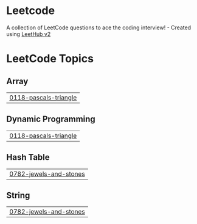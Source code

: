 # Leetcode
A collection of LeetCode questions to ace the coding interview! - Created using [LeetHub v2](https://github.com/arunbhardwaj/LeetHub-2.0)

<!---LeetCode Topics Start-->
# LeetCode Topics
## Array
|  |
| ------- |
| [0118-pascals-triangle](https://github.com/jansaida11/Leetcode/tree/master/0118-pascals-triangle) |
## Dynamic Programming
|  |
| ------- |
| [0118-pascals-triangle](https://github.com/jansaida11/Leetcode/tree/master/0118-pascals-triangle) |
## Hash Table
|  |
| ------- |
| [0782-jewels-and-stones](https://github.com/jansaida11/Leetcode/tree/master/0782-jewels-and-stones) |
## String
|  |
| ------- |
| [0782-jewels-and-stones](https://github.com/jansaida11/Leetcode/tree/master/0782-jewels-and-stones) |
<!---LeetCode Topics End-->